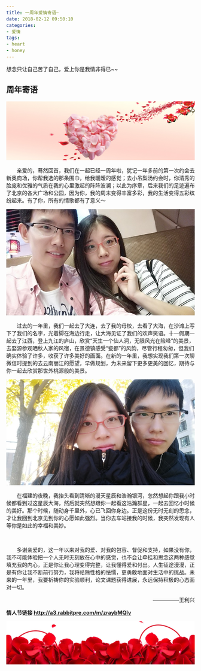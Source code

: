 ```yaml
---
title: 一周年爱情寄语~
date: 2018-02-12 09:50:10
categories:
- 爱情
tags:
- heart
- honey
---
```

想念只让自己苦了自己，爱上你是我情非得已~~
<!-- more -->
<!-- excerpt -->
## 周年寄语

![](lover-a-year/banner.jpg)

　　亲爱的，蓦然回首，我们在一起已经一周年啦，犹记一年多前的第一次约会去新奥商场，你帮我选的那条围巾，给我暖暧的感觉；去小吊梨汤约会时，你清秀的脸庞和优雅的气质在我的心里激起的阵阵波澜；以此为序章，后来我们的足迹遍布了北京的各大广场和公园，因为你，我的周末变得丰富多彩，我的生活变得五彩缤纷起来。有了你，所有的情歌都有了意义～

![生日纪念](lover-a-year/image1.jpg)

　　过去的一年里，我们一起去了大连，去了我的母校，去看了大海，在沙滩上写下了我们的名字，光着脚在海边行走，让大海见证了我们的欢声笑语。十一假期一起去了江西，登上九江的庐山，欣赏“天生一个仙人洞，无限风光在险峰”的美景，去婺源参观晒秋人家的风宿，在景德镇感受“瓷都”的风韵，尽管行程匆匆，但我们确实体验了许多，收获了许多美好的画面。在新的一年里，我想实现我们第一次聊微信时提到的去云南丽江的愿望，早做规划，为未来留下更多更美的回忆，期待与你一起去欣赏那世外桃源般的美景。

![校园漫步](lover-a-year/image2.jpg)

　　在福建的夜晚，我抬头看到清晰的漫天星辰和浩瀚银河，忽然想起你跟我小时候都看到过这星辰大海，然后就突然想跟你一起看这浩瀚群星，一起去回忆小时候的美好。那个时候，随动身千里外，心已飞回你身边。正是这份无时无刻的思念，才让我回到北京见到你的心愿如此强烈。当你去车站接我的时候，我突然发现有人等你是如此的幸福和美妙。

<embed autostart="true" hidden="true" loop="true" src="http://opm3cm6nh.bkt.clouddn.com/qfdy.mp3"></embed>

　　多谢亲爱的，这一年以来对我的爱、对我的包容、督促和支持，如果没有你，我不可能体验把一个人无时无刻放在心中的感觉，也不会让牵挂和思念这两种感觉填充我的内心，正是你让我心理变得完整，让我懂得爱和付出。人生征途漫漫，正是有你让我不断前行努力，我将祛除性格的怯懦，更勇敢地面对生活中的挑战。未来的一年里，我要祈祷你的实验顺利，论文课题获得进展，永远保持积极的心态面对一切。

<p style="text-align: right;">—————王利兴</p>

**情人节链接 http://a3.rabbitpre.com/m/zraybMQIv**

![](lover-a-year/bottom.jpg)